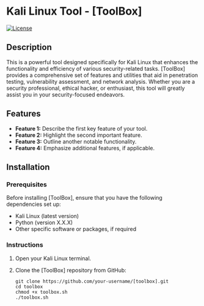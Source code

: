 # Kali Linux Tool - [ToolBox]

[![License](https://img.shields.io/badge/license-MIT-blue.svg)](https://opensource.org/licenses/MIT)

## Description

This is a powerful tool designed specifically for Kali Linux that enhances the functionality and efficiency of various security-related tasks. [ToolBox] provides a comprehensive set of features and utilities that aid in penetration testing, vulnerability assessment, and network analysis. Whether you are a security professional, ethical hacker, or enthusiast, this tool will greatly assist you in your security-focused endeavors.

## Features

- **Feature 1:** Describe the first key feature of your tool.
- **Feature 2:** Highlight the second important feature.
- **Feature 3:** Outline another notable functionality.
- **Feature 4:** Emphasize additional features, if applicable.

## Installation

### Prerequisites

Before installing [ToolBox], ensure that you have the following dependencies set up:

- Kali Linux (latest version)
- Python (version X.X.X)
- Other specific software or packages, if required

### Instructions

1. Open your Kali Linux terminal.
2. Clone the [ToolBox] repository from GitHub:

   ```shell
   git clone https://github.com/your-username/[toolbox].git
   cd toolbox
   chmod +x toolbox.sh
   ./toolbox.sh

